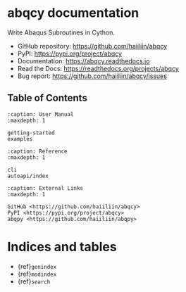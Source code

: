 # abqcy documentation

Write Abaqus Subroutines in Cython.

- GitHub repository: <https://github.com/haiiliin/abqcy>
- PyPI: <https://pypi.org/project/abqcy>
- Documentation: <https://abqcy.readthedocs.io>
- Read the Docs: <https://readthedocs.org/projects/abqcy>
- Bug report: <https://github.com/haiiliin/abqcy/issues>

## Table of Contents

```{toctree}
:caption: User Manual
:maxdepth: 1

getting-started
examples
```

```{toctree}
:caption: Reference
:maxdepth: 1

cli
autoapi/index
```

```{toctree}
:caption: External Links
:maxdepth: 1

GitHub <https://github.com/haiiliin/abqcy>
PyPI <https://pypi.org/project/abqcy>
abqpy <https://github.com/haiiliin/abqpy>
```

# Indices and tables

- {ref}`genindex`
- {ref}`modindex`
- {ref}`search`
